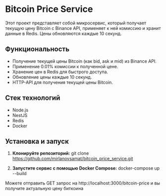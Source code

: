 # Bitcoin Price Service
Этот проект представляет собой микросервис, который получает текущую цену Bitcoin с Binance API, применяет к ней комиссию и хранит данные в Redis. Цены обновляются каждые 10 секунд.

## Функциональность
- Получение текущей цены Bitcoin (как bid, ask и mid) из Binance API.
- Применение 0.01% комиссии к полученной цене.
- Хранение цен в Redis для быстрого доступа.
- Обновление цены каждые 10 секунд.
- HTTP-API для получения текущей цены Bitcoin.

## Стек технологий
- Node.js
- NestJS
- Redis
- Docker

## Установка и запуск
1. **Клонируйте репозиторий:**
  git clone https://github.com/mirlanovsamat/bitcoin_price_service.git

2. **Запустите сервис с помощью Docker Compose:**
  docker-compose up --build

Можете отправить GET запрос на http://localhost:3000/bitcoin-price и вы получите актуальную цену биткоина 
